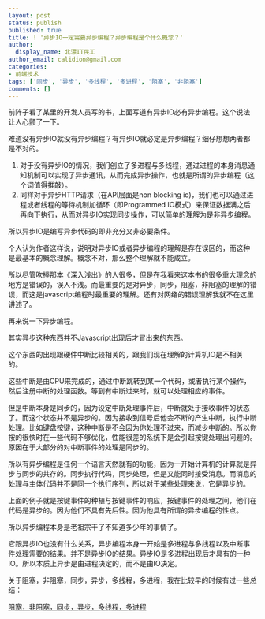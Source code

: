 ```yaml
---
layout: post
status: publish
published: true
title: ! '异步IO一定需要异步编程？异步编程是个什么概念？'
author:
  display_name: 北漂IT民工
author_email: calidion@gmail.com
categories:
- 前端技术
tags: ['同步', '异步', '多线程', '多进程', '阻塞', '非阻塞']
comments: []
---
```



前阵子看了某里的开发人员写的书，上面写道有异步IO必有异步编程。这个说法让人心颤了一下。

难道没有异步IO就没有异步编程？有异步IO就必定是异步编程？细仔想想两者都是不对的。

1. 对于没有异步IO的情况，我们创立了多进程与多线程，通过进程的本身消息通知机制可以实现了异步通讯，从而完成异步操作，也就是所谓的异步编程（这个词值得推敲）。
2. 同样对于异步HTTP请求（在API层面是non blocking io)，我们也可以通过进程或者线程的等待机制加循环（即Programmed IO模式）来保证数据满之后再向下执行，从而对异步IO实现同步操作，可以简单的理解为是非异步编程。

所以异步IO是编写异步代码的即非充分又非必要条件。

个人认为作者这样说，说明对异步IO或者异步编程的理解是存在误区的，而这种是最基本的概念理解。概念不对，那么整个理解就不能成立。

所以尽管吹捧那本《深入浅出》的人很多，但是在我看来这本书的很多重大理念的地方是错误的，误人不浅。而最重要的是对异步，同步，阻塞，非阻塞的理解的错误，而这是javascript编程时最重要的理解。还有对网络的错误理解我就不在这里讲述了。

再来说一下异步编程。

其实异步这种东西并不Javascript出现后才冒出来的东西。

这个东西的出现跟硬件中断比较相关的，跟我们现在理解的计算机IO是不相关的。

这些中断是由CPU来完成的，通过中断跳转到某一个代码，或者执行某个操作，然后注册中断的处理函数。等到有中断过来时，就可以处理相应的事件。

但是中断本身是同步的，因为设定中断处理事件后，中断就处于接收事件的状态了。而这个状态并不是异步的。因为接收到信号后他会不断的产生中断，执行中断处理。比如键盘按键，这种中断是不会因为你处理不过来，而减少中断的。所以你按的很快时在一些代码不够优化，性能很差的系统下是会引起按键处理出问题的。原因在于大部分的对中断事件的处理是同步的。

所以有异步编程是任何一个语言天然就有的功能，因为一开始计算机的计算就是异步与同步的共存的。同步执行代码，同步处理，但是又能同时接受消息。而消息的处理与主体代码并不是同一个执行序列，所以对于某些处理来说，它是异步的。

上面的例子就是按键事件的种植与按键事件的响应，按键事件的处理之间，他们在代码是异步的。因为他们不具有先后性。因为他具有所谓的异步编程的性点。

所以异步编程本身是老祖宗干了不知道多少年的事情了。

它跟异步IO也没有什么关系，异步编程本身一开始是多进程与多线程以及中断事件处理需要的结果。并不是异步IO的结果。异步IO是多进程出现后才具有的一种IO。所以本质上异步是由进程决定的，而不是由IO决定。

关于阻塞，非阻塞，同步，异步，多线程，多进程，我在比较早的时候有过一些总结：

[阻塞，非阻塞，同步，异步，多线程，多进程](http://blog.3gcnbeta.com/2010/09/21/%E9%98%BB%E5%A1%9E%E4%B8%8E%E9%9D%9E%E9%98%BB%E5%A1%9E-%E5%BC%82%E6%AD%A5%E4%B8%8E%E5%90%8C%E6%AD%A5%E5%88%86%E5%88%AB%E8%A1%A8%E7%A4%BA%E4%BB%80%E4%B9%88%E5%90%AB%E4%B9%89/)

